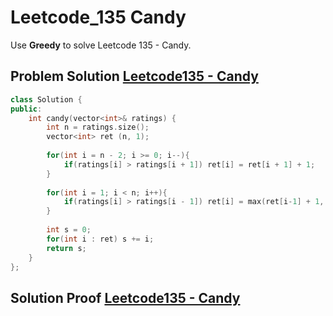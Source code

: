 # Leetcode_135 Candy


Use **Greedy** to solve Leetcode 135 - Candy.
<!--more-->




## Problem Solution [Leetcode135 - Candy](https://leetcode.com/problems/candy/)
```cpp
class Solution {
public:
    int candy(vector<int>& ratings) {
        int n = ratings.size();
        vector<int> ret (n, 1);
        
        for(int i = n - 2; i >= 0; i--){
            if(ratings[i] > ratings[i + 1]) ret[i] = ret[i + 1] + 1;
        }
        
        for(int i = 1; i < n; i++){
            if(ratings[i] > ratings[i - 1]) ret[i] = max(ret[i-1] + 1, ret[i]);
        }
        
        int s = 0;
        for(int i : ret) s += i;
        return s;
    }
};
```


## Solution Proof [Leetcode135 - Candy](https://leetcode.com/problems/candy/)

